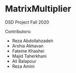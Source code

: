 # MatrixMultiplier
DSD Project Fall 2020

Contributors:
 - Reza Abdollahzadeh
 - Arshia Akhavan
 - Fateme Khashei
 - Majid Taherkhani
 - Ali Balapour
 - Reza Amini
